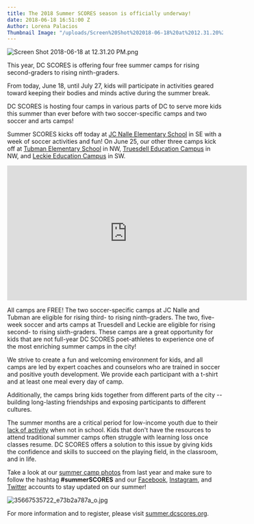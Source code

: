 ```yaml
---
title: The 2018 Summer SCORES season is officially underway!
date: 2018-06-18 16:51:00 Z
Author: Lorena Palacios
Thumbnail Image: "/uploads/Screen%20Shot%202018-06-18%20at%2012.31.20%20PM-5383ab.png"
---
```


![Screen Shot 2018-06-18 at 12.31.20 PM.png](/uploads/Screen%20Shot%202018-06-18%20at%2012.31.20%20PM.png)

This year, DC SCORES is offering four free summer camps for rising second-graders to rising ninth-graders. 

From today, June 18, until July 27, kids will participate in activities geared toward keeping their bodies and minds active during the summer break. 

DC SCORES is hosting four camps in various parts of DC to serve more kids this summer than ever before with two soccer-specific camps and two soccer and arts camps! 

Summer SCORES kicks off today at [JC Nalle Elementary School](https://www.google.com/maps/place/J+C+Nalle+Community+School/@38.8859102,-76.9308836,15z/data=!4m5!3m4!1s0x0:0x894ed23eac93b885!8m2!3d38.8859102!4d-76.9308836) in SE with a week of soccer activities and fun! On June 25, our other three camps kick off at [Tubman Elementary School](https://www.google.com/maps/place/Tubman+Elementary+School/@38.92886,-77.0314122,17z/data=!3m1!4b1!4m5!3m4!1s0x89b7c81ef18d2a51:0xc1d3f456c3c763e6!8m2!3d38.92886!4d-77.0292235) in NW, [Truesdell Education Campus](https://www.google.com/maps/place/Truesdell+Education+Campus/@38.9539256,-77.0266045,17z/data=!3m1!4b1!4m5!3m4!1s0x89b7c86fb1b2d9dd:0x124f9e35509909d1!8m2!3d38.9539256!4d-77.0244158) in NW, and [Leckie Education Campus](https://www.google.com/maps/place/Leckie+Elementary+School/@38.8281535,-77.0153099,17z/data=!3m1!4b1!4m5!3m4!1s0x89b7b711e92c99b3:0x4bb5fc6f03e4b512!8m2!3d38.8281535!4d-77.0131212) in SW.

<iframe width="560" height="315" src="https://www.youtube.com/embed/7IyGsKQ3AGU" frameborder="0" allow="autoplay; encrypted-media" allowfullscreen></iframe>

All camps are FREE! The two soccer-specific camps at JC Nalle and Tubman are eligible for rising third- to rising ninth-graders. The two, five-week soccer and arts camps at Truesdell and Leckie are eligible for rising second- to rising sixth-graders. These camps are a great opportunity for kids that are not full-year DC SCORES poet-athletes to experience one of the most enriching summer camps in the city!

We strive to create a fun and welcoming environment for kids, and all camps are led by expert coaches and counselors who are trained in soccer and positive youth development. We provide each participant with a t-shirt and at least one meal every day of camp. 

Additionally, the camps bring kids together from different parts of the city -- building long-lasting friendships and exposing participants to different cultures. 

The summer months are a critical period for low-income youth due to their [lack of activity](https://www.summerlearning.org/at-a-glance/) when not in school. Kids that don't have the resources to attend traditional summer camps often struggle with learning loss once classes resume. DC SCORES offers a solution to this issue by giving kids the confidence and skills to succeed on the playing field, in the classroom, and in life.

Take a look at our [summer camp photos](https://www.flickr.com/photos/dcscorespictures/sets/72157685518837876) from last year and make sure to follow the hashtag **#summerSCORES** and our [Facebook](https://www.facebook.com/DCSCORES/?ref=aymt_homepage_panel), [Instagram](https://www.instagram.com/dc_scores/?hl=en), and [Twitter](https://twitter.com/DCSCORES) accounts to stay updated on our summer!

![35667535722_e73b2a787a_o.jpg](/uploads/35667535722_e73b2a787a_o.jpg)

For more information and to register, please visit [summer.dcscores.org](https://summer.dcscores.org/).
